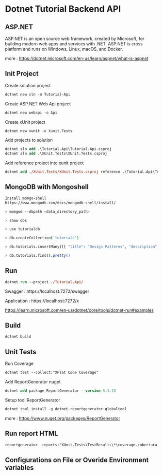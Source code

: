 # Dotnet Tutorial Backend API

## ASP.NET

ASP.NET is an open source web framework, created by Microsoft, for building modern web apps and services with .NET. ASP.NET is cross platform and runs on Windows, Linux, macOS, and Docker.

more : https://dotnet.microsoft.com/en-us/learn/aspnet/what-is-aspnet

## Init Project

Create solution project

```ps
dotnet new sln -n Tutorial-Api
```

Create ASP.NET Web Api project

```ps
dotnet new webapi -o Api
```

Create xUnit project

```ps
dotnet new xunit -o Xunit.Tests
```

Add projects to solution

```ps
dotnet sln add .\Tutorial.Api\Tutorial.Api.csproj
dotnet sln add .\XUnit.Tests\XUnit.Tests.csproj
```

Add reference project into xunit project

```ps
dotnet add ./XUnit.Tests/XUnit.Tests.csproj reference .\Tutorial.Api\Tutorial.Api.csproj
```

## MongoDB with Mongoshell

```sh
Install mongo-shell
https://www.mongodb.com/docs/mongodb-shell/install/

> mongod --dbpath <data_directory_path>

> show dbs

> use tutorialdb

> db.createCollection('tutorials')

> db.tutorials.insertMany([{ "title": "Design Patterns", "description": "", "published": false}])

> db.tutorials.find().pretty()

```


## Run

```ps
dotnet run --project ./Tutorial.Api/
```

Swagger : https://localhost:7272/swagger

Application : https://localhost:7272/x

https://learn.microsoft.com/en-us/dotnet/core/tools/dotnet-run#examples

## Build

```ps
dotnet build
```

## Unit Tests

Run Coverage

```ps
dotnet test --collect:"XPlat Code Coverage"
```

Add ReportGenerator nuget

```ps
dotnet add package ReportGenerator --version 5.1.10
```

Setup tool ReportGenerator

```ps
dotnet tool install -g dotnet-reportgenerator-globaltool
```

more : https://www.nuget.org/packages/ReportGenerator

## Run report HTML

```ps
reportgenerator -reports:"XUnit.Tests\TestResults\*\coverage.cobertura.xml" -targetdir:"./coveragereport" -reporttypes:Html
```

## Configurations on File or Overide Environment variables

